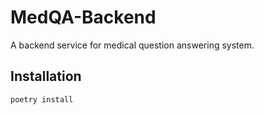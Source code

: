 # MedQA-Backend

A backend service for medical question answering system.

## Installation

```bash
poetry install